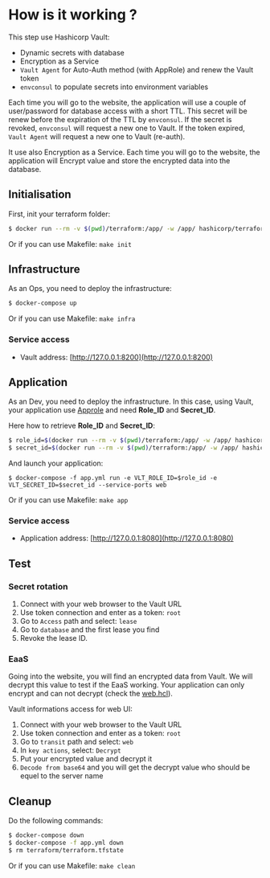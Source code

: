 # How is it working ?

This step use Hashicorp Vault:
* Dynamic secrets with database
* Encryption as a Service
* `Vault Agent` for Auto-Auth method (with AppRole) and renew the Vault token
* `envconsul` to populate secrets into environment variables

Each time you will go to the website, the application will use a couple of user/password for database access with a short TTL. This secret will be renew before the expiration of the TTL by `envconsul`.
If the secret is revoked, `envconsul` will request a new one to Vault.
If the token expired, `Vault Agent` will request a new one to Vault (re-auth).

It use also Encryption as a Service. Each time you will go to the website, the application will Encrypt value and store the encrypted data into the database.

## Initialisation

First, init your terraform folder:

```bash
$ docker run --rm -v $(pwd)/terraform:/app/ -w /app/ hashicorp/terraform:light init
```

Or if you can use Makefile: `make init`

## Infrastructure

As an Ops, you need to deploy the infrastructure:

```bash
$ docker-compose up
```

Or if you can use Makefile: `make infra`

### Service access

* Vault address: [http://127.0.0.1:8200](http://127.0.0.1:8200)

## Application

As an Dev, you need to deploy the infrastructure. In this case, using Vault, your application use [Approle](https://www.vaultproject.io/docs/auth/approle.html) and need **Role_ID** and **Secret_ID**.

Here how to retrieve **Role_ID** and **Secret_ID**:

```bash
$ role_id=$(docker run --rm -v $(pwd)/terraform:/app/ -w /app/ hashicorp/terraform:light output -raw approle_role_id)
$ secret_id=$(docker run --rm -v $(pwd)/terraform:/app/ -w /app/ hashicorp/terraform:light output -raw approle_secret_id)
```

And launch your application:

```
$ docker-compose -f app.yml run -e VLT_ROLE_ID=$role_id -e VLT_SECRET_ID=$secret_id --service-ports web
```

Or if you can use Makefile: `make app`

### Service access

* Application address: [http://127.0.0.1:8080](http://127.0.0.1:8080)

## Test

### Secret rotation

1. Connect with your web browser to the Vault URL
2. Use token connection and enter as a token: `root`
3. Go to `Access` path and select: `lease`
4. Go to `database` and the first lease you find
5. Revoke the lease ID.

### EaaS

Going into the website, you will find an encrypted data from Vault. We will decrypt this value to test if the EaaS working.
Your application can only encrypt and can not decrypt (check the [web.hcl](./terraform/web.hcl)).

Vault informations access for web UI:

1. Connect with your web browser to the Vault URL
2. Use token connection and enter as a token: `root`
3. Go to `transit` path and select: `web`
4. In `key actions`, select: `Decrypt`
5. Put your encrypted value and decrypt it
6. `Decode from base64` and you will get the decrypt value who should be equel to the server name

## Cleanup

Do the following commands:

```bash
$ docker-compose down
$ docker-compose -f app.yml down
$ rm terraform/terraform.tfstate
```

Or if you can use Makefile: `make clean`
